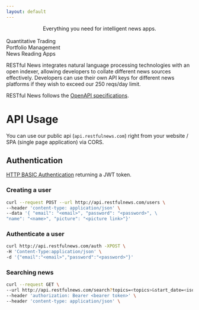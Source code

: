 ```yaml
---
layout: default
---
```


<center><span class="site-title">Everything you need for intelligent news apps.</span></center><br>

<div class="services-block">
    <div class="member trading">
        <span>Quantitative Trading</span>
    </div>
    <div class="member portfolio">
        <span>Portfolio Management</span>
    </div>
    <div class="member reading">
        <span>News Reading Apps</span>
    </div>
</div>

RESTful News integrates natural language processing technologies with an open indexer, allowing developers to collate different news sources effectively. Developers can use their own API keys for different news platforms if they wish to exceed our 250 reqs/day limit.

RESTful News follows the [OpenAPI specifications](https://swagger.io/docs/specification/about/).

# API Usage

You can use our public api (`api.restfulnews.com`) right from your website / SPA (single page application) via CORS.

## Authentication
[HTTP BASIC Authentication](https://developer.mozilla.org/en-US/docs/Web/HTTP/Authentication#Basic_authentication_scheme) returning a JWT token.
### Creating a user
```bash
curl --request POST --url http://api.restfulnews.com/users \
--header 'content-type: application/json' \
--data '{ "email": "<email>", "password": "<password>", \
"name": "<name>", "picture": "<picture link>"}'
```
### Authenticate a user
```bash
curl http://api.restfulnews.com/auth -XPOST \
-H 'Content-Type:application/json' \
-d '{"email":"<email>","password":"<password>"}'
```
### Searching news
```bash
curl --request GET \
--url http://api.restfulnews.com/search?topics=<topics>&start_date=<iso_time>&end_date=<iso_time> \
--header 'authorization: Bearer <bearer token>' \
--header 'content-type: application/json' \
```
